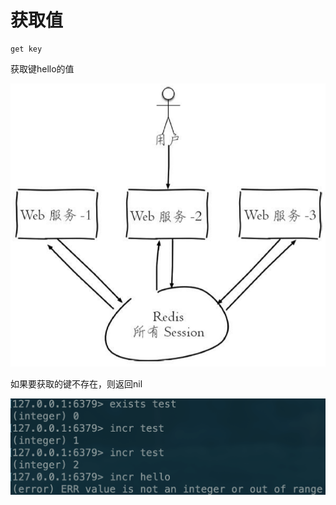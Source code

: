 # 获取值

```text
get key
```

获取键hello的值

![](../../.gitbook/assets/image%20%2882%29.png)

如果要获取的键不存在，则返回nil

![](../../.gitbook/assets/image%20%2886%29.png)

